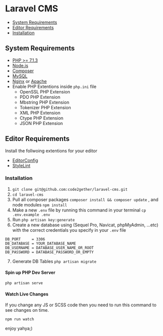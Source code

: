 # Laravel CMS

-   [System Requirements](#system-requirements)
-   [Editor Requirements](#editor-requirements)
-   [Installation](#installation)

## System Requirements

-   [PHP >= 7.1.3](https://nodejs.org/en/)
-   [Node.js](https://nodejs.org/en/)
-   [Composer](https://getcomposer.org/)
-   [MySQL](https://dev.mysql.com/doc/refman/8.0/en/windows-installation.html)
-   [Nginx](https://www.nginx.com/) or [Apache](https://httpd.apache.org/)
-   Enable PHP Extentions inside `php.ini` file
    -   OpenSSL PHP Extension
    -   PDO PHP Extension
    -   Mbstring PHP Extension
    -   Tokenizer PHP Extension
    -   XML PHP Extension
    -   Ctype PHP Extension
    -   JSON PHP Extension

## Editor Requirements

Install the follwoing extentions for your editor

-   [EditorConfig](https://marketplace.visualstudio.com/items?itemName=EditorConfig.EditorConfig)
-   [StyleLint](https://marketplace.visualstudio.com/items?itemName=shinnn.stylelint)

### Installation

1. `git clone git@github.com:code2gether/laravel-cms.git`
2. `cd laravel-cms`
3. Pull all composer packages `composer install && composer update` , and node modules `npm install`
4. Make a new `.env` file by running this command in your terminal `cp .env.example .env`
5. Run `php artisan key:generate`
6. Create a new database using (Sequel Pro, Navicat, phpMyAdmin, ...etc) with the correct credentials you specify in your `.env` file

```
DB_PORT     = 3306
DB_DATABASE = YOUR_DATABASE_NAME
DB_USERNAME = DATABASE_USER_NAME_OR_ROOT
DB_PASSWORD = DATABASE_PASSWORD_OR_EMPTY
```

7. Generate DB Tables `php artisan migrate`

#### Spin up PHP Dev Server

```
php artisan serve
```

#### Watch Live Changes

If you change any JS or SCSS code then you need to run this command to see changes on time.

```
npm run watch
```

enjoy yahya;)
